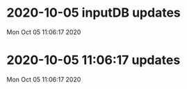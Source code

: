 
# 2020-10-05 inputDB updates 
 Mon Oct 05 11:06:17 2020 


# 2020-10-05 11:06:17 updates 
 Mon Oct 05 11:06:17 2020 

